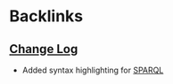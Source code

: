 
# Backlinks
## [Change Log](<Change Log.md>)
- Added syntax highlighting for [SPARQL](<SPARQL.md>)

